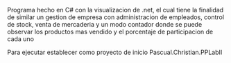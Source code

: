 Programa hecho en C# con la visualizacion de .net, el cual tiene la finalidad de similar un gestion de empresa con administracion de empleados, control de stock, venta de mercaderia 
y un modo contador donde se puede observar los productos mas vendido y el porcentaje de participacion de cada uno

Para ejecutar establecer como proyecto de inicio Pascual.Christian.PPLabII
